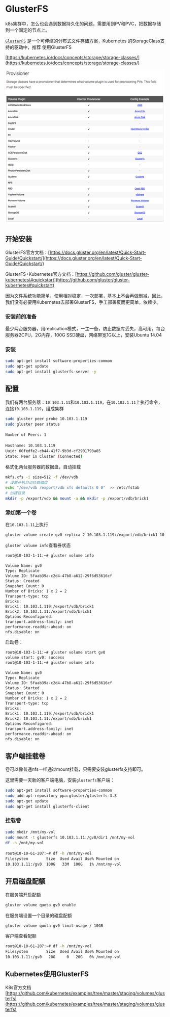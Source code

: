# GlusterFS

k8s集群中，怎么也会遇到数据持久化的问题，需要用到PV和PVC，把数据存储到一个固定的节点上。

[`GlusterFS`](https://docs.gluster.org/en/latest/Administrator%20Guide/GlusterFS%20Introduction/) 是一个可伸缩的分布式文件存储方案，Kubernetes 的StorageClass支持的驱动中，推荐  使用GlusterFS

[https://kubernetes.io/docs/concepts/storage/storage-classes/](https://kubernetes.io/docs/concepts/storage/storage-classes/)

![](../.gitbook/assets/image%20%2822%29.png)

## 开始安装 

GlusterFS官方文档：[https://docs.gluster.org/en/latest/Quick-Start-Guide/Quickstart/](https://docs.gluster.org/en/latest/Quick-Start-Guide/Quickstart/)

GlusterFS+Kubernetes官方文档：[https://github.com/gluster/gluster-kubernetes\#quickstart](https://github.com/gluster/gluster-kubernetes#quickstart)

因为文件系统功能简单，使用相对稳定，一次部署，基本上不会再做删减，因此，我们没有必要用Kubernetes去部署GlusterFS，手工部署反而更简单，依赖少。

### 安装前的准备

最少两台服务器，用replication模式，一主一备，防止数据库丢失，高可用。每台服务器2CPU，2G内存，100G SSD硬盘，网络带宽1G以上，安装Ubuntu 14.04

### 安装

```bash
sudo apt-get install software-properties-common
sudo apt-get update
sudo apt-get install glusterfs-server -y
```

## 配置

我们有两台服务器：`10.103.1.11`和`10.103.1.119`，在`10.103.1.11`上执行命令，连接`10.103.1.119`，组成集群

```bash
sudo gluster peer probe 10.103.1.119
sudo gluster peer status

Number of Peers: 1

Hostname: 10.103.1.119
Uuid: 60fedfe2-cb44-41f7-9b3d-cf2901793a85
State: Peer in Cluster (Connected)
```

格式化两台服务器的数据盘，自动挂载

```bash
mkfs.xfs -i size=512 -f /dev/vdb
# 设置开机自动挂载磁盘
echo "/dev/vdb /export/vdb xfs defaults 0 0"  >> /etc/fstab
# 创建目录
mkdir -p /export/vdb && mount -a && mkdir -p /export/vdb/brick1
```

### 添加第一个卷

在`10.103.1.11`上执行

```bash
gluster volume create gv0 replica 2 10.103.1.119:/export/vdb/brick1 10.103.1.11:/export/vdb/brick1
```

`gluster volume info`查看券状态

```text
root@10-103-1-11:~# gluster volume info

Volume Name: gv0
Type: Replicate
Volume ID: 5faab39a-c2d4-47b8-a612-29f6d53616cf
Status: Created
Snapshot Count: 0
Number of Bricks: 1 x 2 = 2
Transport-type: tcp
Bricks:
Brick1: 10.103.1.119:/export/vdb/brick1
Brick2: 10.103.1.11:/export/vdb/brick1
Options Reconfigured:
transport.address-family: inet
performance.readdir-ahead: on
nfs.disable: on
```

启动卷：

```text
root@10-103-1-11:~# gluster volume start gv0
volume start: gv0: success
root@10-103-1-11:~# gluster volume info

Volume Name: gv0
Type: Replicate
Volume ID: 5faab39a-c2d4-47b8-a612-29f6d53616cf
Status: Started
Snapshot Count: 0
Number of Bricks: 1 x 2 = 2
Transport-type: tcp
Bricks:
Brick1: 10.103.1.119:/export/vdb/brick1
Brick2: 10.103.1.11:/export/vdb/brick1
Options Reconfigured:
transport.address-family: inet
performance.readdir-ahead: on
nfs.disable: on
```

## 客户端挂载卷

 卷可以像普通nfs一样通过mount挂载，只需要安装glusterfs支持即可。

这里需要一天新的客户端电脑，安装`glusterfs`客户端：

```bash
sudo apt-get install software-properties-common
sudo add-apt-repository ppa:gluster/glusterfs-3.8
sudo apt-get update
sudo apt-get install glusterfs-client
```

### 挂载卷

```bash
sudo mkdir /mnt/my-vol
sudo mount -t glusterfs 10.103.1.11:/gv0/dir1 /mnt/my-vol
df -h /mnt/my-vol

root@10-10-61-207:~# df -h /mnt/my-vol
Filesystem        Size  Used Avail Use% Mounted on
10.103.1.11:/gv0  100G   33M  100G   1% /mnt/my-vol
```

## 开启磁盘配额

在服务端开启配额

```bash
gluster volume quota gv0 enable
```

在服务端设置一个目录的磁盘配额

```bash
gluster volume quota gv0 limit-usage / 10GB
```

客户端查看配额

```bash
root@10-10-61-207:~# df -h /mnt/my-vol
Filesystem        Size  Used Avail Use% Mounted on
10.103.1.11:/gv0   20G     0   20G   0% /mnt/my-vol
```

## Kubernetes使用GlusterFS

K8s官方文档[https://github.com/kubernetes/examples/tree/master/staging/volumes/glusterfs](https://github.com/kubernetes/examples/tree/master/staging/volumes/glusterfs)



